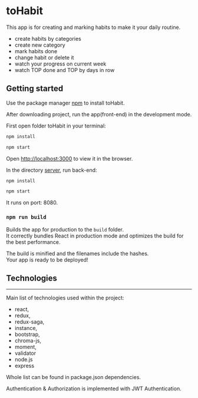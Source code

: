 # toHabit

This app is for creating and marking habits to make it your daily routine.
 - create habits by categories
 - create new category
 - mark habits done
 - change habit or delete it
 - watch your progress on current week
 - watch TOP done and TOP by days in row

## Getting started

Use the package manager [npm](https://www.npmjs.com/get-npm) to install toHabit.

After downloading project, run the app(front-end) in the development mode.

First open folder toHabit in your terminal:

```bash
npm install
```
```bash
npm start
```

Open [http://localhost:3000](http://localhost:3000) to view it in the browser.

In the directory [server](/server), run back-end:

```bash
npm install
```
```bash
npm start
```
It runs on port: 8080.

### `npm run build`

Builds the app for production to the `build` folder.\
It correctly bundles React in production mode and optimizes the build for the best performance.

The build is minified and the filenames include the hashes.\
Your app is ready to be deployed!

## Technologies
***
Main list of technologies used within the project:

   * react,
   * redux,
   * redux-saga,
   * instance,
   * bootstrap,
   * chroma-js,
   * moment,
   * validator
   * node.js
   * express
   
Whole list can be found in package.json dependencies.

Authentication & Authorization is implemented with JWT Authentication.